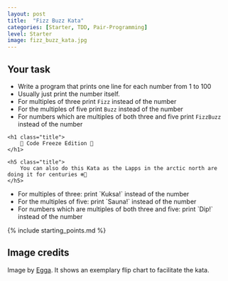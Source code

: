 ```yaml
---
layout: post
title:  "Fizz Buzz Kata"
categories: [Starter, TDD, Pair-Programming]
level: Starter
image: fizz_buzz_kata.jpg
---
```


## Your task
* Write a program that prints one line for each number from 1 to 100
* Usually just print the number itself.
* For multiples of three print `Fizz` instead of the number
* For the multiples of five print `Buzz` instead of the number
* For numbers which are multiples of both three and five print `FizzBuzz`
  instead of the number

<div class="notification is-info is-medium">

    <h1 class="title">
        🥶 Code Freeze Edition 🥶
    </h1>

    <h5 class="title">
        You can also do this Kata as the Lapps in the arctic north are doing it for centuries ❄️🦌
    </h5>

<ul>
<li>For multiples of three: print `Kuksa!` instead of the number</li>
<li>For the multiples of five: print `Sauna!` instead of the number</li>
<li>For numbers which are multiples of both three and five: print `Dip!` instead of the number</li>
</ul>

</div>

{% include starting_points.md %}

## Image credits

Image by [Egga](https://github.com/eggstrema). It shows an exemplary flip chart to facilitate the kata.
